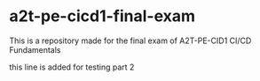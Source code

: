 # a2t-pe-cicd1-final-exam

This is a repository made for the final exam of A2T-PE-CID1 CI/CD Fundamentals

this line is added for testing part 2
